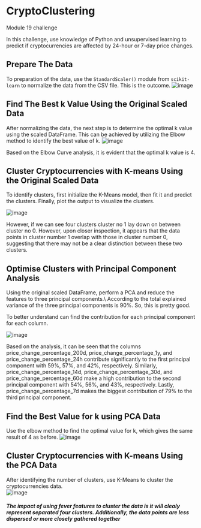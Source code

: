 # CryptoClustering
Module 19 challenge

In this challenge, use knowledge of Python and unsupervised learning to predict if cryptocurrencies are affected by 24-hour or 7-day price changes.

## Prepare The Data
   To preparation of the data, use the `StandardScaler()` module from `scikit-learn` to normalize the data from the CSV file. This is the outcome.
   ![image](https://github.com/lakigit/CryptoClustering/assets/138610916/895c7ced-ba17-4b93-90b0-31b6d259054f)

## Find The Best k Value Using the Original Scaled Data
   After normalizing the data, the next step is to determine the optimal k value using the scaled DataFrame. This can be achieved by utilizing the Elbow method to identify the best value of k.
   ![image](https://github.com/lakigit/CryptoClustering/assets/138610916/65391b73-5bc2-42a4-bff1-faf181c0e49e)
   
   Based on the Elbow Curve analysis, it is evident that the optimal k value is 4. 

## Cluster Cryptocurrencies with K-means Using the Original Scaled Data
   To identify clusters, first initialize the K-Means model, then fit it and predict the clusters. Finally, plot the output to visualize the clusters. 
   
   ![image](https://github.com/lakigit/CryptoClustering/assets/138610916/8a129282-14a6-44a4-870d-2e7c2274aad7)
   
   However, if we can see four clusters cluster no 1 lay down on between cluster no 0. 
   However, upon closer inspection, it appears that the data points in cluster number 1 overlap with those in cluster number 0, suggesting that there may not be a clear distinction between these two clusters.

## Optimise Clusters with Principal Component Analysis
   Using the original scaled DataFrame, perform a PCA and reduce the features to three principal components.\ 
   According to the total explained variance of the three principal components is 90%. So, this is pretty good. 

   To better understand can find the contribution for each principal component for each column.
   
   ![image](https://github.com/lakigit/CryptoClustering/assets/138610916/a479c4fe-76c6-42a7-968d-f44080b90174)

Based on the analysis, it can be seen that the columns price_change_percentage_200d, price_change_percentage_1y, and price_change_percentage_24h contribute significantly to the first principal component with 59%, 57%, and 42%, respectively. Similarly, price_change_percentage_14d, price_change_percentage_30d, and price_change_percentage_60d make a high contribution to the second principal component with 54%, 56%, and 43%, respectively. Lastly, price_change_percentage_7d makes the biggest contribution of 79% to the third principal component.

## Find the Best Value for k using PCA Data
   Use the elbow method to find the optimal value for k, which gives the same result of 4 as before. 
   ![image](https://github.com/lakigit/CryptoClustering/assets/138610916/f28a332f-f362-43f1-af3f-5b48fefebdeb)

## Cluster Cryptocurrencies with K-means Using the PCA Data
   After identifying the number of clusters, use K-Means to cluster the cryptocurrencies data.  
   ![image](https://github.com/lakigit/CryptoClustering/assets/138610916/bd65a965-ca71-49ca-a9df-8a9a8705d1fb)
##### The impact of using fever features to cluster the data is it will clealy represent separated four clusters. Additionally, the data points are less dispersed or more closely gathered together

